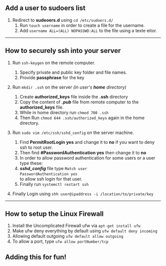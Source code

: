 ## Add a user to sudoers list <br />

1. Redirect to __sudeoers.d__ using ``` cd /etc/sudoers.d/ ``` <br />
    1. Run ``` touch username ``` in order to create a file for the username. <br />
    2. Add ``` username ALL=(ALL) NOPASSWD:ALL ``` to the file using a texte eitor. <br />

___

## How to securely ssh into your server <br />

1. Run ``` ssh-keygen ``` on the remote computer. <br />
    1. Specify private and public key folder and file names. <br />
    2. Provide __passphrase__ for the key <br />

2. Run ``` mkdir .ssh ``` on the server _(in user's __*home*__ directory)_ <br />
    1. Create __authorized_keys__ file inside the __.ssh__ directory <br />
    2. Copy the content of __*<keyname>.pub*__ file from remote computer to the __authorized_keys__ file.<br /> 
    3. While in home directory run ``` chmod 700 .ssh ``` <br />
    4. Then Run ``` chmod 644 .ssh/authorized_keys ``` again in the home directory.<br />

3. Run ``` sudo vim /etc/ssh/sshd_config ``` on the server machine. <br />
    1. Find __PermitRootLogin yes__ and change it to __no__ if you want to deny ssh to root user. <br />
    2. Then find __#PasswordAuthentication yes__ then change it to __no__ <br />
    3. In order to allow password authentication for some users or a user type these: <br />
    4. __*sshd_config*__ file type ``` Match user ``` <br />
    ``` PasswordAuthentication yes ``` <br /> to allow ssh login for that user.
    5. Finally run ``` systemctl restart ssh ```

4. Finally Login using ``` shh user@ipaddress -i /location/to/private/key ``` 

___

## How to setup the Linux Firewall <br />

1. Install the Uncomplicated Firewall ufw via ``` apt-get install ufw ``` <br />
2. Make ufw deny everything by default using ``` ufw default deny incoming ``` <br />
3. Allowing default outgoing ``` ufw default allow outgoing ``` <br />
4. To allow a port, type ``` ufw allow portNumber/tcp ```<br />

## Adding this for fun! <br />